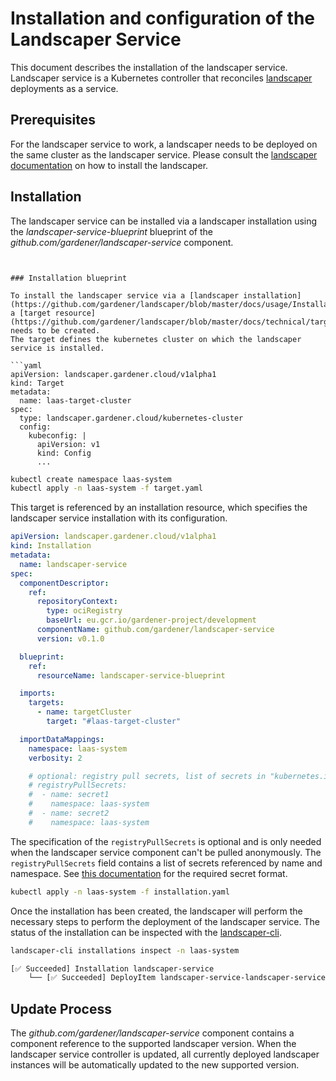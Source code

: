<!--
SPDX-FileCopyrightText: 2022 "SAP SE or an SAP affiliate company and Gardener contributors"

SPDX-License-Identifier: Apache-2.0
-->

# Installation and configuration of the Landscaper Service

This document describes the installation of the landscaper service.
Landscaper service is a Kubernetes controller that reconciles [landscaper](https://github.com/gardener/landscaper) deployments as a service.

## Prerequisites

For the landscaper service to work, a landscaper needs to be deployed on the same cluster as the landscaper service.
Please consult the [landscaper documentation](https://github.com/gardener/landscaper/tree/master/docs) on how to install the landscaper.


## Installation

The landscaper service can be installed via a landscaper installation using the _landscaper-service-blueprint_ blueprint of the _github.com/gardener/landscaper-service_ component.

```


### Installation blueprint

To install the landscaper service via a [landscaper installation](https://github.com/gardener/landscaper/blob/master/docs/usage/Installations.md), a [target resource](https://github.com/gardener/landscaper/blob/master/docs/technical/target_types.md) needs to be created.
The target defines the kubernetes cluster on which the landscaper service is installed.

```yaml
apiVersion: landscaper.gardener.cloud/v1alpha1
kind: Target
metadata:
  name: laas-target-cluster
spec:
  type: landscaper.gardener.cloud/kubernetes-cluster
  config:
    kubeconfig: |
      apiVersion: v1
      kind: Config
      ...
```

```sh
kubectl create namespace laas-system
kubectl apply -n laas-system -f target.yaml
```

This target is referenced by an installation resource, which specifies the landscaper service installation with its configuration.

```yaml
apiVersion: landscaper.gardener.cloud/v1alpha1
kind: Installation
metadata:
  name: landscaper-service
spec:
  componentDescriptor:
    ref:
      repositoryContext:
        type: ociRegistry
        baseUrl: eu.gcr.io/gardener-project/development
      componentName: github.com/gardener/landscaper-service
      version: v0.1.0

  blueprint:
    ref:
      resourceName: landscaper-service-blueprint

  imports:
    targets:
      - name: targetCluster
        target: "#laas-target-cluster"

  importDataMappings:
    namespace: laas-system
    verbosity: 2

    # optional: registry pull secrets, list of secrets in "kubernetes.io/dockerconfigjson" format
    # registryPullSecrets:
    #  - name: secret1
    #    namespace: laas-system
    #  - name: secret2
    #    namespace: laas-system
```

The specification of the `registryPullSecrets` is optional and is only needed when the landscaper service component can't be pulled anonymously.
The `registryPullSecrets` field contains a list of secrets referenced by name and namespace.
See [this documentation](https://kubernetes.io/docs/tasks/configure-pod-container/pull-image-private-registry/#registry-secret-existing-credentials) for the required secret format.

```sh
kubectl apply -n laas-system -f installation.yaml 
```

Once the installation has been created, the landscaper will perform the necessary steps to perform the deployment of the landscaper service.
The status of the installation can be inspected with the [landscaper-cli](https://github.com/gardener/landscapercli).

```sh
landscaper-cli installations inspect -n laas-system

[✅ Succeeded] Installation landscaper-service
    └── [✅ Succeeded] DeployItem landscaper-service-landscaper-service-2dv4x

```

## Update Process

The _github.com/gardener/landscaper-service_ component contains a component reference to the supported landscaper version.
When the landscaper service controller is updated, all currently deployed landscaper instances will be automatically updated to the new supported version.
